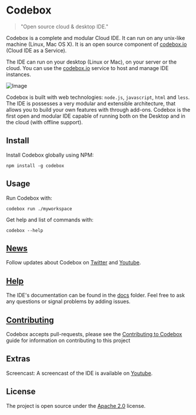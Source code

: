 # Codebox
> "Open source cloud & desktop IDE."

Codebox is a complete and modular Cloud IDE. It can run on any unix-like machine (Linux, Mac OS X). It is an open source component of [codebox.io](https://www.codebox.io) (Cloud IDE as a Service).

The IDE can run on your desktop (Linux or Mac), on your server or the cloud. You can use the [codebox.io](https://www.codebox.io) service to host and manage IDE instances.

![Image](../master/docs/assets/base.png?raw=true)


Codebox is built with web technologies: `node.js`, `javascript`, `html` and `less`. The IDE is possesses a very modular and extensible architecture, that allows you to build your own features with through add-ons. Codebox is the first open and modular IDE capable of running both on the Desktop and in the cloud (with offline support).


## Install

Install Codebox globally using NPM:
```
npm install -g codebox
```


## Usage

Run Codebox with:
```
codebox run ./myworkspace
```

Get help and list of commands with:
```
codebox --help
```


## [News](https://twitter.com/CodeboxIO)

Follow updates about Codebox on [Twitter](https://twitter.com/CodeboxIO) and [Youtube](http://www.youtube.com/channel/UCWocQwS2VmDS3Ej0LQYWVIw).


## [Help](../master/docs)

The IDE's documentation can be found in the [docs](../master/docs) folder. Feel free to ask any questions or signal problems by adding issues.


## [Contributing](../master/CONTRIBUTING.md)

Codebox accepts pull-requests, please see the [Contributing to Codebox](../master/CONTRIBUTING.md) guide for information on contributing to this project


## Extras

Screencast: A screencast of the IDE is available on [Youtube](https://www.youtube.com/watch?v=xvPEngyXA2A).


## License

The project is open source under the [Apache 2.0](https://github.com/FriendCode/codebox/blob/master/LICENSE) license.

